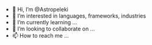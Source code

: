 - 👋 Hi, I’m @Astropeleki
- 👀 I’m interested in languages, frameworks, industries
- 🌱 I’m currently learning ...
- 💞️ I’m looking to collaborate on ...
- 📫 How to reach me ...

<!---
Astropeleki/Astropeleki is a ✨ special ✨ repository because its `README.md` (this file) appears on your GitHub profile.
You can click the Preview link to take a look at your changes.
--->
